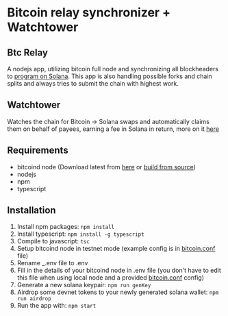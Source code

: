 # Bitcoin relay synchronizer + Watchtower

## Btc Relay
A nodejs app, utilizing bitcoin full node and synchronizing all blockheaders to [program on Solana](https://github.com/adambor/BTCRelay-Sol). This app is also handling possible forks and chain splits and always tries to submit the chain with highest work.

## Watchtower
Watches the chain for Bitcoin -> Solana swaps and automatically claims them on behalf of payees, earning a fee in Solana in return, more on it [here](https://github.com/adambor/SolLightning-readme/blob/main/sol-onchain-swaps.md#watchtowers) 

## Requirements
* bitcoind node (Download latest from [here](https://bitcoincore.org/en/download/) or [build from source](https://baloian.medium.com/how-to-setup-and-run-a-bitcoin-full-node-on-ubuntu-a106fb86dbb3))
* nodejs
* npm
* typescript

## Installation
1. Install npm packages: ```npm install```
2. Install typescript: ```npm install -g typescript```
3. Compile to javascript: ```tsc```
4. Setup bitcoind node in testnet mode (example config is in [bitcoin.conf](https://github.com/adambor/BtcRelay-Sol-TS/blob/main/bitcoin/bitcoin.conf) file)
5. Rename _.env file to .env
6. Fill in the details of your bitcoind node in .env file (you don't have to edit this file when using local node and a provided [bitcoin.conf](https://github.com/adambor/BtcRelay-Sol-TS/blob/main/bitcoin/bitcoin.conf) config)
7. Generate a new solana keypair: ```npm run genKey```
8. Airdrop some devnet tokens to your newly generated solana wallet: ```npm run airdrop```
9. Run the app with: ```npm start```
